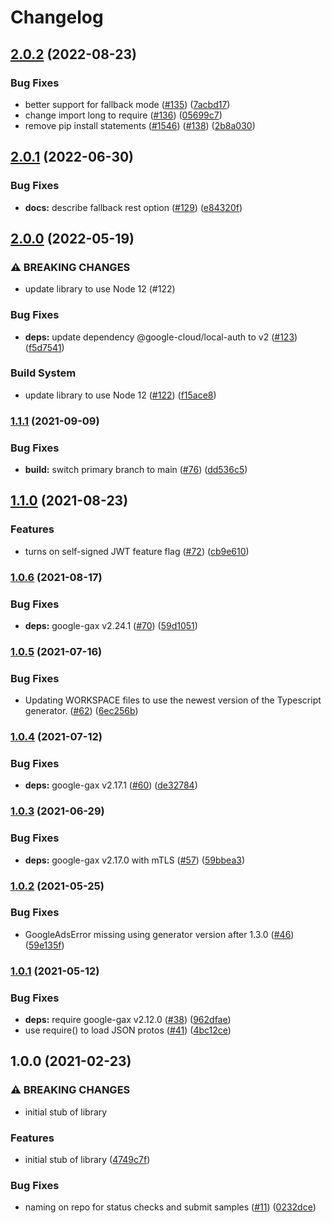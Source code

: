 # Changelog

## [2.0.2](https://github.com/googleapis/nodejs-policy-troubleshooter/compare/v2.0.1...v2.0.2) (2022-08-23)


### Bug Fixes

* better support for fallback mode ([#135](https://github.com/googleapis/nodejs-policy-troubleshooter/issues/135)) ([7acbd17](https://github.com/googleapis/nodejs-policy-troubleshooter/commit/7acbd17c45d76cac504436fbcd7a2f6463c3d3ef))
* change import long to require ([#136](https://github.com/googleapis/nodejs-policy-troubleshooter/issues/136)) ([05699c7](https://github.com/googleapis/nodejs-policy-troubleshooter/commit/05699c7f0d17826d3635618803e41557ebc377d7))
* remove pip install statements ([#1546](https://github.com/googleapis/nodejs-policy-troubleshooter/issues/1546)) ([#138](https://github.com/googleapis/nodejs-policy-troubleshooter/issues/138)) ([2b8a030](https://github.com/googleapis/nodejs-policy-troubleshooter/commit/2b8a030f81a00161baf08a9aafd4add86528d082))

## [2.0.1](https://github.com/googleapis/nodejs-policy-troubleshooter/compare/v2.0.0...v2.0.1) (2022-06-30)


### Bug Fixes

* **docs:** describe fallback rest option ([#129](https://github.com/googleapis/nodejs-policy-troubleshooter/issues/129)) ([e84320f](https://github.com/googleapis/nodejs-policy-troubleshooter/commit/e84320ffdea95006a57a29db73b5e0e4286de5a7))

## [2.0.0](https://github.com/googleapis/nodejs-policy-troubleshooter/compare/v1.1.1...v2.0.0) (2022-05-19)


### ⚠ BREAKING CHANGES

* update library to use Node 12 (#122)

### Bug Fixes

* **deps:** update dependency @google-cloud/local-auth to v2 ([#123](https://github.com/googleapis/nodejs-policy-troubleshooter/issues/123)) ([f5d7541](https://github.com/googleapis/nodejs-policy-troubleshooter/commit/f5d7541fe61c1b17ca9ccd339d28759a937e1252))


### Build System

* update library to use Node 12 ([#122](https://github.com/googleapis/nodejs-policy-troubleshooter/issues/122)) ([f15ace8](https://github.com/googleapis/nodejs-policy-troubleshooter/commit/f15ace8726ead0dcdf6c643b0e403f7717f85e5c))

### [1.1.1](https://www.github.com/googleapis/nodejs-policy-troubleshooter/compare/v1.1.0...v1.1.1) (2021-09-09)


### Bug Fixes

* **build:** switch primary branch to main ([#76](https://www.github.com/googleapis/nodejs-policy-troubleshooter/issues/76)) ([dd536c5](https://www.github.com/googleapis/nodejs-policy-troubleshooter/commit/dd536c5796007a1c5c42c30bbd672b40b7bc5e60))

## [1.1.0](https://www.github.com/googleapis/nodejs-policy-troubleshooter/compare/v1.0.6...v1.1.0) (2021-08-23)


### Features

* turns on self-signed JWT feature flag ([#72](https://www.github.com/googleapis/nodejs-policy-troubleshooter/issues/72)) ([cb9e610](https://www.github.com/googleapis/nodejs-policy-troubleshooter/commit/cb9e61019ea6ec71201b30de68c84b1e93b1045e))

### [1.0.6](https://www.github.com/googleapis/nodejs-policy-troubleshooter/compare/v1.0.5...v1.0.6) (2021-08-17)


### Bug Fixes

* **deps:** google-gax v2.24.1 ([#70](https://www.github.com/googleapis/nodejs-policy-troubleshooter/issues/70)) ([59d1051](https://www.github.com/googleapis/nodejs-policy-troubleshooter/commit/59d10517aaa5964d319cae1bfbad2da7b652e3a4))

### [1.0.5](https://www.github.com/googleapis/nodejs-policy-troubleshooter/compare/v1.0.4...v1.0.5) (2021-07-16)


### Bug Fixes

* Updating WORKSPACE files to use the newest version of the Typescript generator. ([#62](https://www.github.com/googleapis/nodejs-policy-troubleshooter/issues/62)) ([6ec256b](https://www.github.com/googleapis/nodejs-policy-troubleshooter/commit/6ec256b64e1b95b369fc6a7dc22a1f0c37df1202))

### [1.0.4](https://www.github.com/googleapis/nodejs-policy-troubleshooter/compare/v1.0.3...v1.0.4) (2021-07-12)


### Bug Fixes

* **deps:** google-gax v2.17.1 ([#60](https://www.github.com/googleapis/nodejs-policy-troubleshooter/issues/60)) ([de32784](https://www.github.com/googleapis/nodejs-policy-troubleshooter/commit/de32784b45be401f2fec066e2778f7334f89201b))

### [1.0.3](https://www.github.com/googleapis/nodejs-policy-troubleshooter/compare/v1.0.2...v1.0.3) (2021-06-29)


### Bug Fixes

* **deps:** google-gax v2.17.0 with mTLS ([#57](https://www.github.com/googleapis/nodejs-policy-troubleshooter/issues/57)) ([59bbea3](https://www.github.com/googleapis/nodejs-policy-troubleshooter/commit/59bbea300af0b1e36236cef7da3120507e9f321c))

### [1.0.2](https://www.github.com/googleapis/nodejs-policy-troubleshooter/compare/v1.0.1...v1.0.2) (2021-05-25)


### Bug Fixes

* GoogleAdsError missing using generator version after 1.3.0 ([#46](https://www.github.com/googleapis/nodejs-policy-troubleshooter/issues/46)) ([59e135f](https://www.github.com/googleapis/nodejs-policy-troubleshooter/commit/59e135ff3cf2e39f0b8805ecd74bd5a8de1bdb93))

### [1.0.1](https://www.github.com/googleapis/nodejs-policy-troubleshooter/compare/v1.0.0...v1.0.1) (2021-05-12)


### Bug Fixes

* **deps:** require google-gax v2.12.0 ([#38](https://www.github.com/googleapis/nodejs-policy-troubleshooter/issues/38)) ([962dfae](https://www.github.com/googleapis/nodejs-policy-troubleshooter/commit/962dfae3d9440dec5f8477a66efb0516d4f5fff2))
* use require() to load JSON protos ([#41](https://www.github.com/googleapis/nodejs-policy-troubleshooter/issues/41)) ([4bc12ce](https://www.github.com/googleapis/nodejs-policy-troubleshooter/commit/4bc12ce5ea6e4ab3a1eb3978c2a646523b0d3b13))

## 1.0.0 (2021-02-23)


### ⚠ BREAKING CHANGES

* initial stub of library

### Features

* initial stub of library ([4749c7f](https://www.github.com/googleapis/nodejs-policy-troubleshooter/commit/4749c7fa902cd909f9b878c8f5554751998747a6))


### Bug Fixes

* naming on repo for status checks and submit samples ([#11](https://www.github.com/googleapis/nodejs-policy-troubleshooter/issues/11)) ([0232dce](https://www.github.com/googleapis/nodejs-policy-troubleshooter/commit/0232dce5f27bcaad08fa58aa2113aa928cf0b517))
